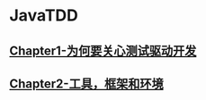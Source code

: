 # JavaTDD

## [Chapter1-为何要关心测试驱动开发](./note/Chapter1.md)

## [Chapter2-工具，框架和环境](./note/Chapter2.md)
